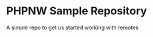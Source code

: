 PHPNW Sample Repository
=======================

A simple repo to get us started working with remotes
